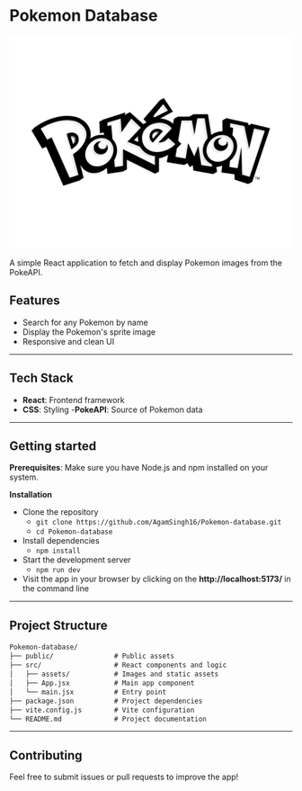 # **Pokemon Database**

![Pokemon logo](./src/assets/pokemon-logo-png-1444.png)

A simple React application to fetch and display Pokemon images from the PokeAPI.

## **Features**

- Search for any Pokemon by name
- Display the Pokemon's sprite image
- Responsive and clean UI

---

## **Tech Stack**

- **React**: Frontend framework
- **CSS**: Styling -**PokeAPI**: Source of Pokemon data

---

## **Getting started**

**Prerequisites**:
Make sure you have Node.js and npm installed on your system.

**Installation**
- Clone the repository
  - `git clone https://github.com/AgamSingh16/Pokemon-database.git`
  - `cd Pokemon-database`
- Install dependencies
  - `npm install`
- Start the development server
  - `npm run dev`
- Visit the app in your browser by clicking on the **http://localhost:5173/** in the command line

---

## **Project Structure**
```
Pokemon-database/
├── public/               # Public assets
├── src/                  # React components and logic
│   ├── assets/           # Images and static assets
│   ├── App.jsx           # Main app component
│   └── main.jsx          # Entry point
├── package.json          # Project dependencies
├── vite.config.js        # Vite configuration
└── README.md             # Project documentation

```

---

## **Contributing**
Feel free to submit issues or pull requests to improve the app!
